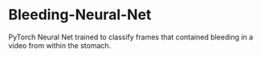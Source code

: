# Bleeding-Neural-Net
PyTorch Neural Net trained to classify frames that contained bleeding in a video from within the stomach.
